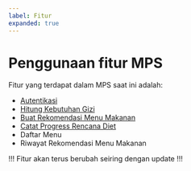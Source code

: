 ```yaml
---
label: Fitur
expanded: true
---
```


# Penggunaan fitur MPS

Fitur yang terdapat dalam MPS saat ini adalah:

- [Autentikasi](auth.md)
- [Hitung Kebutuhan Gizi](hitung-kebutuhan-gizi.md)
- [Buat Rekomendasi Menu Makanan](buat_rekomendasi_menu_makanan.md)
- [Catat Progress Rencana Diet](catat_progress.md)
- Daftar Menu
- Riwayat Rekomendasi Menu Makanan

!!!
Fitur akan terus berubah seiring dengan update
!!!
